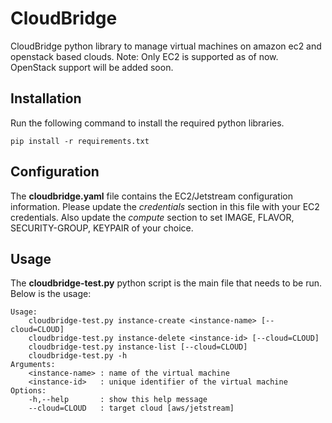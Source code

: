 # CloudBridge
CloudBridge python library to manage virtual machines on amazon ec2 and openstack based clouds. Note: Only EC2 is supported as of now. OpenStack support will be added soon.

## Installation

Run the following command to install the required python libraries.

    pip install -r requirements.txt
    

## Configuration

The __cloudbridge.yaml__ file contains the EC2/Jetstream configuration information.
Please update the _credentials_ section in this file with your EC2 credentials.
Also update the _compute_ section to set IMAGE, FLAVOR, SECURITY-GROUP, KEYPAIR of your choice.


## Usage

The __cloudbridge-test.py__ python script is the main file that needs to be run. Below is the usage:

    
    Usage:
        cloudbridge-test.py instance-create <instance-name> [--cloud=CLOUD]
        cloudbridge-test.py instance-delete <instance-id> [--cloud=CLOUD]
        cloudbridge-test.py instance-list [--cloud=CLOUD]
        cloudbridge-test.py -h
    Arguments:
        <instance-name> : name of the virtual machine
        <instance-id>   : unique identifier of the virtual machine
    Options:
        -h,--help       : show this help message
        --cloud=CLOUD   : target cloud [aws/jetstream]

